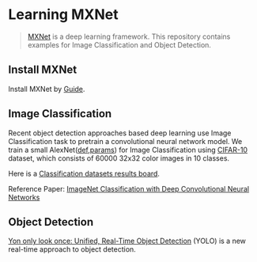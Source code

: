 # Learning MXNet
> [MXNet](https://github.com/dmlc/mxnet) is a deep learning framework. This repository contains examples for Image Classification and Object Detection.

## Install MXNet
Install MXNet by [Guide](http://mxnet.readthedocs.io/en/latest/how_to/build.html).

## Image Classification
Recent object detection approaches based deep learning use Image Classification task to pretrain a convolutional neural network model. We train a small AlexNet([def](https://code.google.com/p/cuda-convnet/source/browse/trunk/example-layers/layers-conv-local-13pct.cfg),[params](https://code.google.com/p/cuda-convnet/source/browse/trunk/example-layers/layer-params-conv-local-13pct.cfg)) for Image Classification using [CIFAR-10](https://www.cs.toronto.edu/~kriz/cifar.html) dataset, which consists of 60000 32x32 color images in 10 classes.

Here is a [Classification datasets results board](http://rodrigob.github.io/are_we_there_yet/build/classification_datasets_results.html#43494641522d3130).

Reference Paper: [ImageNet Classification with Deep Convolutional Neural Networks](http://papers.nips.cc/paper/4824-imagenet-classification-with-deep-convolutional-neural-networks.pdf)

## Object Detection
[Yon only look once: Unified, Real-Time Object Detection](http://pjreddie.com/darknet/yolo/) (YOLO) is a new real-time approach to object detection.
